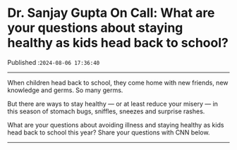 # Dr. Sanjay Gupta On Call: What are your questions about staying healthy as kids head back to school?

Published :`2024-08-06 17:36:40`

---

When children head back to school, they come home with new friends, new knowledge and germs. So many germs.

But there are ways to stay healthy — or at least reduce your misery — in this season of stomach bugs, sniffles, sneezes and surprise rashes.

What are your questions about avoiding illness and staying healthy as kids head back to school this year? Share your questions with CNN below.

---

